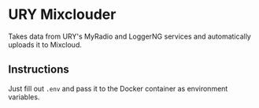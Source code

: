 # URY Mixclouder

Takes data from URY's MyRadio and LoggerNG services and automatically uploads it to Mixcloud.

## Instructions

Just fill out `.env` and pass it to the Docker container as environment variables.
